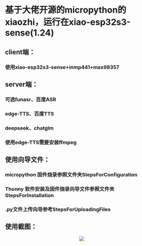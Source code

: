 # 基于大佬开源的micropython的xiaozhi，运行在xiao-esp32s3-sense(1.24)

## client端：
### 使用xiao-esp32s3-sense+inmp441+max98357

## server端：
### 可选funasr、百度ASR
### edge-TTS、百度TTS
### deepseek、chatglm
### 使用edge-TTS需要安装ffmpeg

## 使用向导文件：
### micropython 固件烧录参照文件夹StepsForConfiguration
### Thonny 软件安装及固件烧录向导文件参照文件夹StepsForInstallation
### .py文件上传向导参考StepsForUploadingFiles

## 使用截图：
<div align="center">
  <img src="https://github.com/zhou19830318/xiaozhi_micropython/blob/main/xiaozhi%20_AI.png">
</div>
